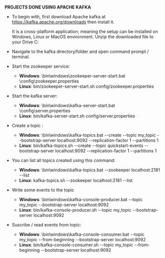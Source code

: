 **PROJECTS DONE USING APACHE KAFKA**

* To begin with, first download Apache kafka at
https://kafka.apache.org/downloads
then install it. 

    It is a cross-platform application; meaning the setup can be installed on Windows, Linux or MacOS environment.
    Unzip the downloaded file to your Drive C:

* Navigate to the kafka directory/folder and open command prompt / terminal.
 - Start the zookeeper service:
    
    - **Windows**: \bin\windows\zookeeper-server-start.bat \config\zookeeper.properties
    - **Linux**: bin/zookeeper-server-start.sh config/zookeeper.properties


 - Start the kafka server:
    - **Windows**:  \bin\windows\kafka-server-start.bat \config\server.properties
    - **Linux**: bin/kafka-server-start.sh config/server.properties
 

 - Create a topic :
    - **Windows**: \bin\windows\kafka-topics.bat --create --topic my_topic --bootstrap-server localhost:9092 --replication-factor 1 --partitions 1
    - **Linux**: bin/kafka-topics.sh --create --topic quickstart-events --bootstrap-server localhost:9092 --replication-factor 1 --partitions 1

 
 - You can list all topics created using this command:
    - **Windows**: \bin\windows\kafka-topics.bat --zookeeper localhost:2181 --list
    - **Linux**: kafka-topics.sh --zookeeper localhost:2181 --list
   

 - Write some events to the topic
    - **Windows**: \bin\windows\kafka-console-producer.bat --topic my_topic --bootstrap-server localhost:9092
    - **Linux**: bin/kafka-console-producer.sh --topic my_topic --bootstrap-server localhost:9092
   

 - Suscribe / read  events from topic:
    - **Windows**: \bin\windows\kafka-console-consumer.bat --topic my_topic --from-beginning --bootstrap-server localhost:9092
    - **Linux**: bin/kafka-console-consumer.sh --topic my_topic --from-beginning --bootstrap-server localhost:9092
    

